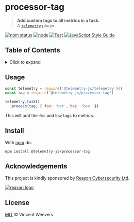 # processor-tag

> **Add custom tags to all metrics in a task.**  
> A [`telemetry`](https://github.com/telemetry-js/telemetry) plugin.

[![npm status](http://img.shields.io/npm/v/@telemetry-js/processor-tag.svg)](https://www.npmjs.org/package/@telemetry-js/processor-tag)
[![node](https://img.shields.io/node/v/@telemetry-js/processor-tag.svg)](https://www.npmjs.org/package/@telemetry-js/processor-tag)
[![Test](https://github.com/telemetry-js/processor-tag/workflows/Test/badge.svg?branch=main)](https://github.com/telemetry-js/processor-tag/actions)
[![JavaScript Style Guide](https://img.shields.io/badge/code_style-standard-brightgreen.svg)](https://standardjs.com)

## Table of Contents

<details><summary>Click to expand</summary>

- [Usage](#usage)
- [Install](#install)
- [Acknowledgements](#acknowledgements)
- [License](#license)

</details>

## Usage

```js
const telemetry = require('@telemetry-js/telemetry')()
const tag = require('@telemetry-js/processor-tag')

telemetry.task()
  .process(tag, { foo: 'bar', baz: 'bee' })
```

This will add the `foo` and `baz` tags to metrics.

## Install

With [npm](https://npmjs.org) do:

```
npm install @telemetry-js/processor-tag
```

## Acknowledgements

This project is kindly sponsored by [Reason Cybersecurity Ltd](https://reasonsecurity.com).

[![reason logo](https://cdn.reasonsecurity.com/github-assets/reason_signature_logo.png)](https://reasonsecurity.com)

## License

[MIT](LICENSE) © Vincent Weevers
